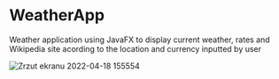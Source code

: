 # WeatherApp
Weather application using JavaFX to display current weather, rates and Wikipedia site acording to the location and currency inputted by user


![Zrzut ekranu 2022-04-18 155554](https://user-images.githubusercontent.com/99674392/163818614-3f10f344-6dc5-481b-9105-51d22c58cced.png)
